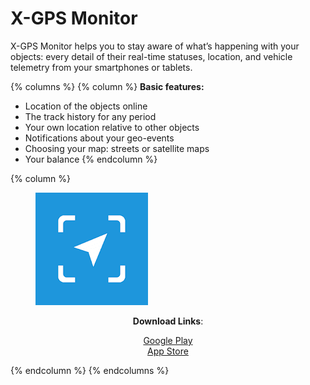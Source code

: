 # X-GPS Monitor

X-GPS Monitor helps you to stay aware of what’s happening with your objects: every detail of their real-time statuses, location, and vehicle telemetry from your smartphones or tablets.

{% columns %}
{% column %}
**Basic features:**

* Location of the objects online
* The track history for any period
* Your own location relative to other objects
* Notifications about your geo-events
* Choosing your map: streets or satellite maps
* Your balance
{% endcolumn %}

{% column %}
<figure><img src="../../../user-guide/x-gps-mobile-apps/attachments/image-20250304-161523.png" alt="X-GPS Monitor Logo"><figcaption></figcaption></figure>

<p align="center"><strong>Download Links</strong>:</p>

<p align="center"><a href="https://play.google.com/store/apps/details?id=com.navixy.xgps.client.app">Google Play</a><br><a href="https://apps.apple.com/us/app/x-gps-monitor/id883610994">App Store</a></p>
{% endcolumn %}
{% endcolumns %}
